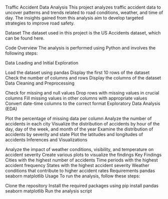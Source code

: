 Traffic Accident Data Analysis
This project analyzes traffic accident data to uncover patterns and trends related to road conditions, weather, and time of day. The insights gained from this analysis aim to develop targeted strategies to improve road safety.

Dataset
The dataset used in this project is the US Accidents dataset, which can be found here.

Code Overview
The analysis is performed using Python and involves the following steps:

Data Loading and Initial Exploration

Load the dataset using pandas
Display the first 10 rows of the dataset
Check the number of columns and rows
Display the columns of the dataset
Data Cleaning and Preprocessing

Check for missing and null values
Drop rows with missing values in crucial columns
Fill missing values in other columns with appropriate values
Convert date-time columns to the correct format
Exploratory Data Analysis (EDA)

Plot the percentage of missing data per column
Analyze the number of accidents in each city
Visualize the distribution of accidents by hour of the day, day of the week, and month of the year
Examine the distribution of accidents by severity and state
Plot the latitudes and longitudes of accidents
Inferences and Visualizations

Analyze the impact of weather conditions, visibility, and temperature on accident severity
Create various plots to visualize the findings
Key Findings
Cities with the highest number of accidents
Time periods with the highest accident frequency
States with the highest accident severity
Weather conditions that contribute to higher accident rates
Requirements
pandas
seaborn
matplotlib
Usage
To run the analysis, follow these steps:

Clone the repository
Install the required packages using pip install pandas seaborn matplotlib
Run the analysis script
